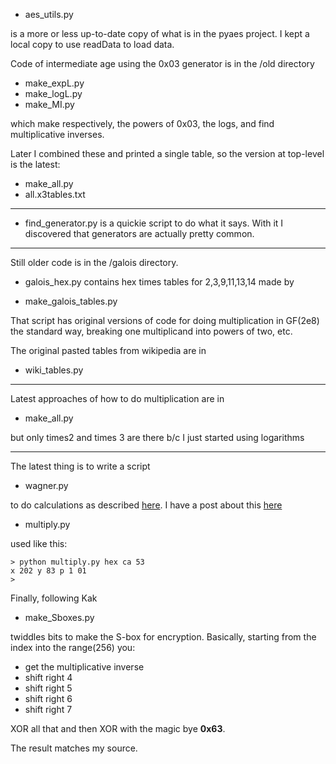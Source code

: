 - aes_utils.py 

is a more or less up-to-date copy of what is in the pyaes project.  I kept a local copy to use readData to load data.

Code of intermediate age using the 0x03 generator is in the /old directory 

- make_expL.py
- make_logL.py
- make_MI.py

which make respectively, the powers of 0x03, the logs, and find multiplicative inverses.

Later I combined these and printed a single table, so the version at top-level is the latest:

- make_all.py
- all.x3tables.txt

-----------------------

- find_generator.py is a quickie script to do what it says.  With it I discovered that generators are actually pretty common.

-----------------------

Still older code is in the /galois directory.

- galois_hex.py contains hex times tables for 2,3,9,11,13,14 made by

- make_galois_tables.py

That script has original versions of code for doing multiplication in GF(2e8) the standard way, breaking one multiplicand into powers of two, etc.

The original pasted tables from wikipedia are in

- wiki_tables.py

-----------------------

Latest approaches of how to do multiplication are in

- make_all.py

but only times2 and times 3 are there b/c I just started using logarithms

-----------------------

The latest thing is to write a script 

- wagner.py

to do calculations as described [here](http://www.cs.utsa.edu/~wagner/laws/FFM.html).  I have a post about this [here](https://telliott99.blogspot.com/2017/01/generator-for-galois-field.html)

- multiply.py

used like this:

```
> python multiply.py hex ca 53
x 202 y 83 p 1 01
>
```

Finally, following Kak

- make_Sboxes.py

twiddles bits to make the S-box for encryption.  Basically, starting from the index into the range(256) you:

- get the multiplicative inverse
- shift right 4
- shift right 5
- shift right 6
- shift right 7

XOR all that and then XOR with the magic bye **0x63**.

The result matches my source.